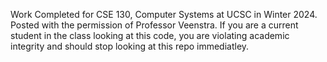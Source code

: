 Work Completed for CSE 130, Computer Systems at UCSC in Winter 2024. Posted with the permission of Professor Veenstra. If you are a current student in the class looking at this code, you are violating academic integrity and should stop looking at this repo immediatley. 
